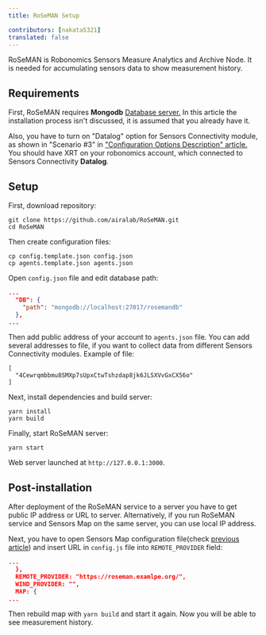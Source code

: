 ```yaml
---
title: RoSeMAN Setup

contributors: [nakata5321]
translated: false
---
```


RoSeMAN is Robonomics Sensors Measure Analytics and Archive Node. It is needed for accumulating sensors 
data to show measurement history.

## Requirements

First, RoSeMAN requires **Mongodb** [Database server.](https://www.mongodb.com/docs/manual/introduction/) 
In this article the installation process isn't discussed, it is assumed that you already have it. 

Also, you have to turn on "Datalog" option for Sensors Connectivity module, as shown in "Scenario #3" in ["Configuration Options Description" article.](/docs/configuration-options-description/)
You should have XRT on your robonomics account, which connected to Sensors Connectivity **Datalog**.

## Setup

First, download repository:

```shell
git clone https://github.com/airalab/RoSeMAN.git
cd RoSeMAN
```

Then create configuration files:

```shell
cp config.template.json config.json
cp agents.template.json agents.json
```

Open `config.json` file and edit database path:

```json
...
  "DB": {
    "path": "mongodb://localhost:27017/rosemandb"
  },
...
```

Then add public address of your account to `agents.json` file. You can add several addresses to file, 
if you want to collect data from different Sensors Connectivity modules. Example of file:

```shell
[
  "4Cewrqmbbmu8SMXp7sUpxCtwTshzdap8jk6JLSXVvGxCX56o"
]
```

Next, install dependencies and build server:

```shell
yarn install
yarn build
```

Finally, start RoSeMAN server:

```shell
yarn start
```

Web server launched at `http://127.0.0.1:3000`.

## Post-installation

After deployment of the RoSeMAN service to a server you have to get public IP address or URL to server. 
Alternatively, if you run RoSeMAN service and Sensors Map on the same server, you can use local IP address.

Next, you have to open Sensors Map configuration file(check [previous article](/docs/deploy-sensor-map/)) 
and insert URL in `config.js` file into `REMOTE_PROVIDER` field:

```json
...
  },
  REMOTE_PROVIDER: "https://roseman.examlpe.org/",
  WIND_PROVIDER: "",
  MAP: {
...
```

Then rebuild map with `yarn build` and start it again. Now you will be able to see measurement history.